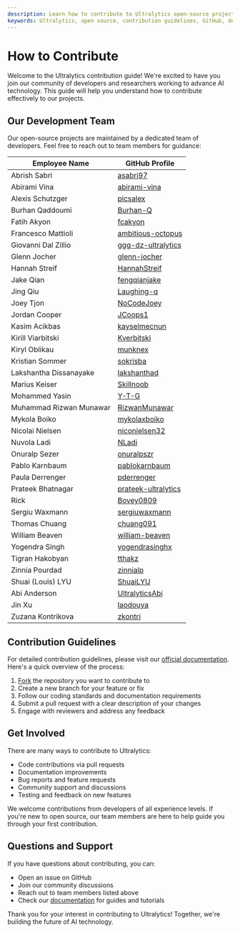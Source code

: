 ```yaml
---
description: Learn how to contribute to Ultralytics open-source projects and connect with our development team. Follow our guidelines to make meaningful contributions to our AI ecosystem.
keywords: Ultralytics, open source, contribution guidelines, GitHub, development team, AI, machine learning, collaboration
---
```


# How to Contribute

Welcome to the Ultralytics contribution guide! We're excited to have you join our community of developers and researchers working to advance AI technology. This guide will help you understand how to contribute effectively to our projects.

## Our Development Team

Our open-source projects are maintained by a dedicated team of developers. Feel free to reach out to team members for guidance:

| Employee Name           | GitHub Profile                                                |
| ----------------------- | ------------------------------------------------------------- |
| Abrish Sabri            | [asabri97](https://github.com/asabri97)                       |
| Abirami Vina            | [abirami-vina](https://github.com/abirami-vina)               |
| Alexis Schutzger        | [picsalex](https://github.com/picsalex)                       |
| Burhan Qaddoumi         | [Burhan-Q](https://github.com/Burhan-Q)                       |
| Fatih Akyon             | [fcakyon](https://github.com/fcakyon)                         |
| Francesco Mattioli      | [ambitious-octopus](https://github.com/ambitious-octopus)     |
| Giovanni Dal Zillio     | [ggg-dz-ultralytics](https://github.com/ggg-dz-ultralytics)   |
| Glenn Jocher            | [glenn-jocher](https://github.com/glenn-jocher)               |
| Hannah Streif           | [HannahStreif](https://github.com/HannahStreif)               |
| Jake Qian               | [fengqianjake](https://github.com/fengqianjake)               |
| Jing Qiu                | [Laughing-q](https://github.com/Laughing-q)                   |
| Joey Tjon               | [NoCodeJoey](https://github.com/NoCodeJoey)                   |
| Jordan Cooper           | [JCoops1](https://github.com/JCoops1)                         |
| Kasim Acikbas           | [kayselmecnun](https://github.com/kayselmecnun)               |
| Kirill Viarbitski       | [Kverbitski](https://github.com/Kverbitski)                   |
| Kiryl Oblikau           | [munknex](https://github.com/munknex)                         |
| Kristian Sommer         | [sokrisba](https://github.com/sokrisba)                       |
| Lakshantha Dissanayake  | [lakshanthad](https://github.com/lakshanthad)                 |
| Marius Keiser           | [Skillnoob](https://github.com/Skillnoob)                     |
| Mohammed Yasin          | [Y-T-G](https://github.com/Y-T-G)                             |
| Muhammad Rizwan Munawar | [RizwanMunawar](https://github.com/RizwanMunawar)             |
| Mykola Boiko            | [mykolaxboiko](https://github.com/mykolaxboiko)               |
| Nicolai Nielsen         | [niconielsen32](https://github.com/niconielsen32)             |
| Nuvola Ladi             | [NLadi](https://github.com/NLadi)                             |
| Onuralp Sezer           | [onuralpszr](https://github.com/onuralpszr)                   |
| Pablo Karnbaum          | [pablokarnbaum](https://github.com/pablokarnbaum)             |
| Paula Derrenger         | [pderrenger](https://github.com/pderrenger)                   |
| Prateek Bhatnagar       | [prateek-ultralytics](https://github.com/prateek-ultralytics) |
| Rick                    | [Bovey0809](https://github.com/Bovey0809)                     |
| Sergiu Waxmann          | [sergiuwaxmann](https://github.com/sergiuwaxmann)             |
| Thomas Chuang           | [chuang091](https://github.com/chuang091)                     |
| William Beaven          | [william-beaven](https://github.com/william-beaven)           |
| Yogendra Singh          | [yogendrasinghx](https://github.com/yogendrasinghx)           |
| Tigran Hakobyan         | [tthakz](https://github.com/tthakz)                           |
| Zinnia Pourdad          | [zinnialp](https://github.com/zinnialp)                       |
| Shuai (Louis) LYU       | [ShuaiLYU](https://github.com/ShuaiLYU)                       |
| Abi Anderson            | [UltralyticsAbi](https://github.com/UltralyticsAbi)           |
| Jin Xu                  | [laodouya](https://github.com/laodouya)                       |
| Zuzana Kontrikova       | [zkontri](https://github.com/zkontri)                         |

## Contribution Guidelines

For detailed contribution guidelines, please visit our [official documentation](https://docs.ultralytics.com/help/contributing/). Here's a quick overview of the process:

1. [Fork](https://docs.github.com/en/pull-requests/collaborating-with-pull-requests/working-with-forks/fork-a-repo) the repository you want to contribute to
2. Create a new branch for your feature or fix
3. Follow our coding standards and documentation requirements
4. Submit a pull request with a clear description of your changes
5. Engage with reviewers and address any feedback

## Get Involved

There are many ways to contribute to Ultralytics:

- Code contributions via pull requests
- Documentation improvements
- Bug reports and feature requests
- Community support and discussions
- Testing and feedback on new features

We welcome contributions from developers of all experience levels. If you're new to open source, our team members are here to help guide you through your first contribution.

## Questions and Support

If you have questions about contributing, you can:

- Open an issue on GitHub
- Join our community discussions
- Reach out to team members listed above
- Check our [documentation](https://docs.ultralytics.com/) for guides and tutorials

Thank you for your interest in contributing to Ultralytics! Together, we're building the future of AI technology.
